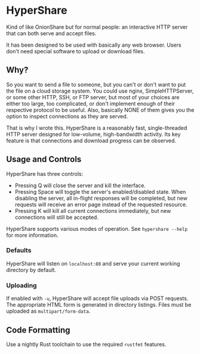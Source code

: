 # HyperShare

Kind of like OnionShare but for normal people: an interactive HTTP server that can both serve and accept files.

It has been designed to be used with basically any web browser. Users don't need special software to upload or download files.

## Why?

So you want to send a file to someone, but you can't or don't want to put the file on a cloud storage system. You could use nginx, SimpleHTTPServer, or some other HTTP, SSH, or FTP server, but most of your choices are either too large, too complicated, or don't implement enough of their respective protocol to be useful. Also, basically NONE of them gives you the option to inspect connections as they are served.

That is why I wrote this. HyperShare is a reasonably fast, single-threaded HTTP server designed for low-volume, high-bandwidth activity. Its key feature is that connections and download progress can be observed.

## Usage and Controls

HyperShare has three controls:
* Pressing Q will close the server and kill the interface.
* Pressing Space will toggle the server's enabled/disabled state. When disabling the server, all in-flight responses will be completed, but new requests will receive an error page instead of the requested resource.
* Pressing K will kill all current connections immediately, but new connections will still be accepted.

HyperShare supports various modes of operation. See `hypershare --help` for more information.

### Defaults

HyperShare will listen on `localhost:80` and serve your current working directory by default.

### Uploading

If enabled with `-u`, HyperShare will accept file uploads via POST requests. The appropriate HTML form is generated in directory listings. Files must be uploaded as `multipart/form-data`.

## Code Formatting
Use a nightly Rust toolchain to use the required `rustfmt` features.
